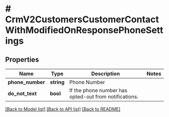 # # CrmV2CustomersCustomerContactWithModifiedOnResponsePhoneSettings

## Properties

Name | Type | Description | Notes
------------ | ------------- | ------------- | -------------
**phone_number** | **string** | Phone Number |
**do_not_text** | **bool** | If the phone number has opted-out from notifications. |

[[Back to Model list]](../../README.md#models) [[Back to API list]](../../README.md#endpoints) [[Back to README]](../../README.md)
